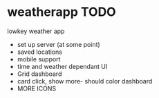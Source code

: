 # weatherapp TODO
lowkey weather app

- set up server (at some point)
- saved locations
- mobile support
- time and weather dependant UI
- Grid dashboard
- card click, show more- should color dashboard
- MORE ICONS
